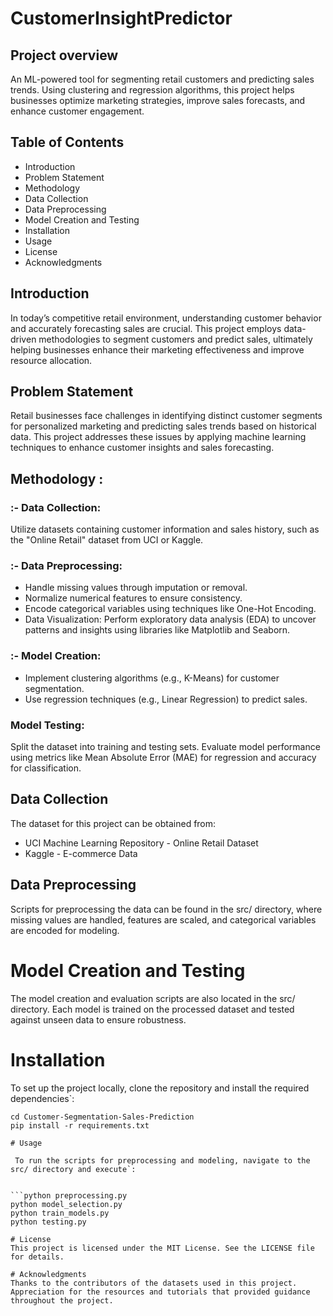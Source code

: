 # CustomerInsightPredictor

## Project overview 
An ML-powered tool for segmenting retail customers and predicting sales trends. Using clustering and regression algorithms, this project helps businesses optimize marketing strategies, improve sales forecasts, and enhance customer engagement.

## Table of Contents
 - Introduction
 - Problem Statement
 - Methodology
 - Data Collection
 - Data Preprocessing
 - Model Creation and Testing
 - Installation
 - Usage
 - License
 - Acknowledgments

## Introduction

In today’s competitive retail environment, understanding customer behavior and accurately forecasting sales are crucial. This project employs data-driven methodologies to segment customers and predict sales, ultimately helping businesses enhance their marketing effectiveness and improve resource allocation.

## Problem Statement

Retail businesses face challenges in identifying distinct customer segments for personalized marketing and predicting sales trends based on historical data. This project addresses these issues by applying machine learning techniques to enhance customer insights and sales forecasting.

## Methodology :
  ### :- Data Collection:
  Utilize datasets containing customer information and sales history, such as the "Online Retail" dataset from UCI or Kaggle.
 
  ### :- Data Preprocessing:
   - Handle missing values through imputation or removal.
   - Normalize numerical features to ensure consistency.
   - Encode categorical variables using techniques like One-Hot Encoding.
   - Data Visualization: Perform exploratory data analysis (EDA) to uncover patterns and insights using libraries like Matplotlib and Seaborn.
  
  ### :- Model Creation:
   - Implement clustering algorithms (e.g., K-Means) for customer segmentation.
   - Use regression techniques (e.g., Linear Regression) to predict sales.

  ### Model Testing:
  
  Split the dataset into training and testing sets.
  Evaluate model performance using metrics like Mean Absolute Error (MAE) for regression and accuracy for classification.


## Data Collection
The dataset for this project can be obtained from:
- UCI Machine Learning Repository - Online Retail Dataset
- Kaggle - E-commerce Data

## Data Preprocessing
   Scripts for preprocessing the data can be found in the src/ directory, where missing values are handled, features are scaled, and categorical variables are encoded for modeling.

# Model Creation and Testing
   The model creation and evaluation scripts are also located in the src/ directory. Each model is trained on the processed dataset and tested against unseen data to ensure robustness.

# Installation

 To set up the project locally, clone the repository and install the required dependencies`:


```git clone <repository-url>
cd Customer-Segmentation-Sales-Prediction
pip install -r requirements.txt

# Usage
 
 To run the scripts for preprocessing and modeling, navigate to the src/ directory and execute`:


```python preprocessing.py
python model_selection.py
python train_models.py
python testing.py

# License
This project is licensed under the MIT License. See the LICENSE file for details.

# Acknowledgments
Thanks to the contributors of the datasets used in this project.
Appreciation for the resources and tutorials that provided guidance throughout the project.






